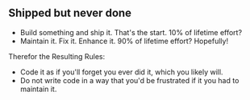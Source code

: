## Shipped but never done

- Build something and ship it. That's the start. 10% of lifetime effort?
- Maintain it. Fix it. Enhance it. 90% of lifetime effort? Hopefully!

Therefor the Resulting Rules:
- Code it as if you'll forget you ever did it, which you likely will.
- Do not write code in a way that you'd be frustrated if it you had to maintain it.
